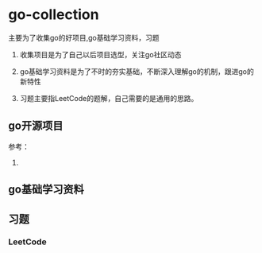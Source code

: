 # go-collection

主要为了收集go的好项目,go基础学习资料，习题

1. 收集项目是为了自己以后项目选型，关注go社区动态

2. go基础学习资料是为了不时的夯实基础，不断深入理解go的机制，跟进go的新特性

3. 习题主要指LeetCode的题解，自己需要的是通用的思路。

## go开源项目

参考：

1.

## go基础学习资料

## 习题

### LeetCode

